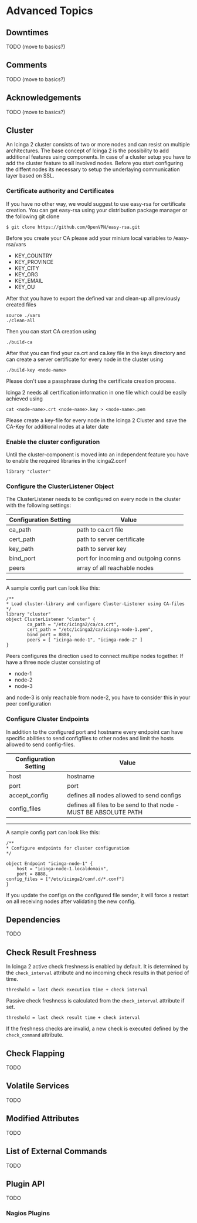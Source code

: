 # Advanced Topics

## Downtimes

TODO (move to basics?)

## Comments

TODO (move to basics?)

## Acknowledgements

TODO (move to basics?)

## Cluster

An Icinga 2 cluster consists of two or more nodes and can resist on multiple architectures. The base concept of Icinga 2 is the possibility to add additional features using components. In case of a cluster setup you have to add the cluster feature to all involved nodes. Before you start configuring the diffent nodes its necessary to setup the underlaying communication layer based on SSL.

### Certificate authority and Certificates

If you have no other way, we would suggest to use easy-rsa for certificate creation. You can get easy-rsa using your distribution package manager or the following git clone

	$ git clone https://github.com/OpenVPN/easy-rsa.git

Before you create your CA please add your minium local variables to /easy-rsa/vars

* KEY_COUNTRY
* KEY_PROVINCE
* KEY_CITY
* KEY_ORG
* KEY_EMAIL
* KEY_OU

After that you have to export the defined var and clean-up all previously created files

	source ./vars
	./clean-all

Then you can start CA creation using

	./build-ca

After that you can find your ca.crt and ca.key file in the keys directory and can create a server certificate for every node in the cluster using

	./build-key <node-name> 

Please don't use a passphrase during the certificate creation process.

Icinga 2 needs all certification information in one file which could be easily achieved using

	cat <node-name>.crt <node-name>.key > <node-name>.pem

Please create a key-file for every node in the Icinga 2 Cluster and save the CA-Key for additional nodes at a later date

### Enable the cluster configuration

Until the cluster-component is moved into an independent feature you have to enable the required libraries in the icinga2.conf

	library "cluster"

### Configure the ClusterListener Object

The ClusterListener needs to be configured on every node in the cluster with the following settings:

  Configuration Setting    |Value
  -------------------------|------------------------------------
  ca_path                  | path to ca.crt file
  cert_path                | path to server certificate
  key_path                 | path to server key
  bind_port                | port for incoming and outgoing conns
  peers                    | array of all reachable nodes
  ------------------------- ------------------------------------

A sample config part can look like this:

	/**
 	* Load cluster-library and configure Cluster-Listener using CA-files
 	*/
	library "cluster"
	object ClusterListener "cluster" {
    		ca_path = "/etc/icinga2/ca/ca.crt",
    		cert_path = "/etc/icinga2/ca/icinga-node-1.pem",
    		bind_port = 8888,
    		peers = [ "icinga-node-1", "icinga-node-2" ]
	}

Peers configures the direction used to connect multipe nodes together. If have a three node cluster consisting of 

* node-1
* node-2
* node-3

and node-3 is only reachable from node-2, you have to consider this in your peer configuration

### Configure Cluster Endpoints

In addition to the configured port and hostname every endpoint can have specific abilities to send configfiles to other nodes and limit the hosts allowed to send config-files.

  Configuration Setting    |Value
  -------------------------|------------------------------------
  host                     | hostname
  port                     | port
  accept_config            | defines all nodes allowed to send configs
  config_files             | defines all files to be send to that node - MUST BE ABSOLUTE PATH
  ------------------------- ------------------------------------

A sample config part can look like this:

	/**
 	* Configure endpoints for cluster configuration
 	*/
	
	object Endpoint "icinga-node-1" {
    	host = "icinga-node-1.localdomain",
    	port = 8888,
	config_files = ["/etc/icinga2/conf.d/*.conf"]
	}

If you update the configs on the configured file sender, it will force a restart on all receiving nodes after validating the new config.

## Dependencies

TODO

## Check Result Freshness

In Icinga 2 active check freshness is enabled by default. It is determined by the
`check_interval` attribute and no incoming check results in that period of time.

    threshold = last check execution time + check interval

Passive check freshness is calculated from the `check_interval` attribute if set.

    threshold = last check result time + check interval

If the freshness checks are invalid, a new check is executed defined by the
`check_command` attribute.

## Check Flapping

TODO

## Volatile Services

TODO

## Modified Attributes

TODO

## List of External Commands

TODO

## Plugin API

TODO

### Nagios Plugins

